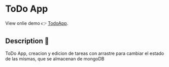 # ToDo App

View onlie demo 👉 [TodoApp](https://gestor-proyectos-next.vercel.app/).

## Description 📜

ToDo App, creacion y edicion de tareas con arrastre para cambiar el estado de las mismas, que se almacenan de mongoDB
